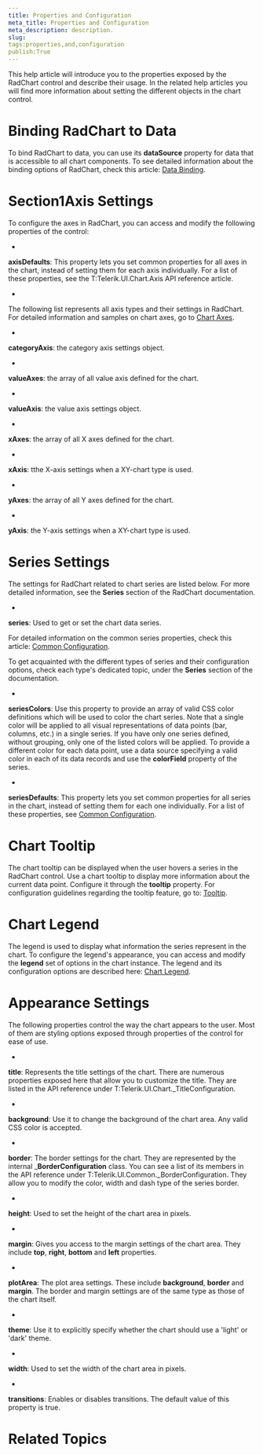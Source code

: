 ```yaml
---
title: Properties and Configuration
meta_title: Properties and Configuration
meta_description: description.
slug: 
tags:properties,and,configuration
publish:True
---
```



This help article will introduce you to the properties exposed by the RadChart control and describe their usage. In the related help articles you will find 
more information about setting the different objects in the chart control.
			

# Binding RadChart to Data

To bind RadChart to data, you can use its __dataSource__ property for data that is accessible to all chart components. 
To see detailed information about the binding options of RadChart, check this article: [Data Binding](253f6f05-3f32-4ee9-82fb-2e360d156f5f).
				

# Section1Axis Settings

To configure the axes in RadChart, you can access and modify the following properties of the control:

* 

__axisDefaults__: This property lets you set common properties for all axes in the chart, instead of setting them
for each axis individually. For a list of these properties, see the 
T:Telerik.UI.Chart.Axis API reference article.
						

* 

The following list represents all axis types and their settings in RadChart. For detailed information and samples on chart axes, go to
[Chart Axes](5469340a-fd03-4793-9b78-aafcda0bf923).
						

* 

__categoryAxis__: the category axis settings object.
								

* 

__valueAxes__: the array of all value axis defined for the chart.
								

* 

__valueAxis__: the value axis settings object.
								

* 

__xAxes__: the array of all X axes defined for the chart.
								

* 

__xAxis__: tthe X-axis settings when a XY-chart type is used.
								

* 

__yAxes__: the array of all Y axes defined for the chart.
								

* 

__yAxis__: the Y-axis settings when a XY-chart type is used.
								

# Series Settings

The settings for RadChart related to chart series are listed below. For more detailed information, see the __Series__ section of the RadChart
					documentation.
				

* 

__series__: Used to get or set the chart data series.
						

For detailed information on the common series properties, check this article:
							[Common Configuration](15e0c300-a141-495d-9355-3d2d35951bd4).
						

To get acquainted with the different types of series and their configuration options, check each type's dedicated topic, under the
							__Series__ section of the documentation.
						

* 

__seriesColors__: Use this property to provide an array of valid CSS color definitions which will be used to
							color the chart series. Note that a single color will be applied to all visual representations of data points (bar, columns, etc.) in a
							single series. If you have only one series defined, without grouping, only one of the listed colors will be applied.
							To provide a different color for each data point, use a data source specifying a valid color in each of its data records and use the
							__colorField__ property of the series.
						

* 

__seriesDefaults__: This property lets you set common properties for all series in the chart, instead of setting them
							for each one individually. For a list of these properties, see
							[Common Configuration](15e0c300-a141-495d-9355-3d2d35951bd4).
						

# Chart Tooltip

The chart tooltip can be displayed when the user hovers a series in the RadChart control. Use a chart tooltip to display more information about the current
					data point. Configure it through the __tooltip__ property. For configuration guidelines regarding the tooltip feature,
					go to: [Tooltip](2d4f6986-e8b9-46c6-bcc9-8d9e97f65530).
				

# Chart Legend

The legend is used to display what information the series represent in the chart. To configure the legend's appearance, you can access and modify the
					__legend__ set of options in the chart instance. The legend and its configuration options are described here:
					[Chart Legend](03a5bd22-3ae3-4b2c-afe9-18ccbb4809cf).
				

# Appearance Settings

The following properties control the way the chart appears to the user. Most of them are styling options exposed through properties of the control
					for ease of use.
				

* 

__title__: Represents the title settings of the chart. There are numerous properties exposed here that allow you to
							customize the title. They are listed in the API reference under
							T:Telerik.UI.Chart._TitleConfiguration.
						

* 

__background__: Use it to change the background of the chart area. Any valid CSS color is accepted.
						

* 

__border__: The border settings for the chart. They are represented by the internal
							___BorderConfiguration__ class.
							You can see a list of its members in the API reference under T:Telerik.UI.Common._BorderConfiguration. 
							They allow you to modify the color, width and dash type of the series border.
						

* 

__height__: Used to set the height of the chart area in pixels.
						

* 

__margin__: Gives you access to the margin settings of the chart area. They include __top__,
							__right__, __bottom__ and __left__ properties.
						

* 

__plotArea__: The plot area settings. These include __background__, __border__ and
							__margin__. The border and margin settings are of the same type as those of the chart itself.
						

* 

__theme__: Use it to explicitly specify whether the chart should use a 'light' or 'dark' theme.
						

* 

__width__: Used to set the width of the chart area in pixels.
						

* 

__transitions__: Enables or disables transitions. The default value of this property is true.
						

# Related Topics
